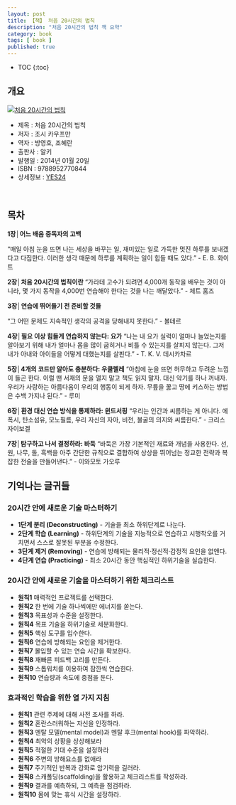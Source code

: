 ```yaml
---
layout: post
title: 【책】 처음 20시간의 법칙
description: "처음 20시간의 법칙 책 요약"
category: book
tags: [ book ]
published: true
---
```


* TOC
{:toc}

## 개요

[![처음 20시간의 법칙](http://lh3.googleusercontent.com/-eLsRjDdp3Ac/VTyJmKS0BqI/AAAAAAABr1g/GOfdN5MS9YM/s144/the-first-20-hours-cover.jpg)](https://lh3.googleusercontent.com/-eLsRjDdp3Ac/VTyJmKS0BqI/AAAAAAABr1g/GOfdN5MS9YM/s0/the-first-20-hours-cover.jpg)

- 제목 : 처음 20시간의 법칙
- 저자 : 조시 카우프만
- 역자 : 방영호, 조혜란
- 출판사 : 알키
- 발행일 : 2014년 01월 20일
- ISBN : 9788952770844
- 상세정보 : [YES24](http://www.yes24.com/24/goods/11932902)

<br />


## 목차

**1장│어느 배움 중독자의 고백**

“매일 아침 눈을 뜨면 나는 세상을 바꾸는 일, 재미있는 일로 가득한 멋진 하루를 보내겠다고 다짐한다. 이러한 생각 때문에 하루를 계획하는 일이 힘들 때도 있다.” - E. B. 화이트

**2장│처음 20시간의 법칙이란**
“가라테 고수가 되려면 4,000개 동작을 배우는 것이 아니라, 몇 가지 동작을 4,000번 연습해야 한다는 것을 나는 깨달았다.” - 체트 홈즈

**3장│연습에 뛰어들기 전 준비할 것들**

“그 어떤 문제도 지속적인 생각의 공격을 당해내지 못한다.” - 볼테르

**4장│필요 이상 힘들게 연습하지 않는다: 요가**
“나는 내 요가 실력이 얼마나 늘었는지를 알아보기 위해 내가 얼마나 몸을 많이 굽히거나 비틀 수 있는지를 살피지 않는다. 그저 내가 아내와 아이들을 어떻게 대했는지를 살핀다.” - T. K. V. 데시카차르

**5장│4개의 코드만 알아도 충분하다: 우쿨렐레**
“아침에 눈을 뜨면 허무하고 두려운 느낌이 들곤 한다. 이럴 땐 서재의 문을 열지 말고 책도 읽지 말자. 대신 악기를 하나 꺼내자. 우리가 사랑하는 아름다움이 우리의 행동이 되게 하자. 무릎을 꿇고 땅에 키스하는 방법은 수백 가지나 된다.” - 루미

**6장│환경 대신 연습 방식을 통제하라: 윈드서핑**
“우리는 인간과 씨름하는 게 아니다. 에폭시, 탄소섬유, 모노필름, 우리 자신의 자아, 비전, 불굴의 의지와 씨름한다.” - 크리스 자이보겔

**7장│탐구하고 나서 결정하라: 바둑**
“바둑은 가장 기본적인 재료와 개념을 사용한다. 선, 원, 나무, 돌, 흑백을 아주 간단한 규칙으로 결합하여 상상을 뛰어넘는 정교한 전략과 복잡한 전술을 만들어낸다.” - 이와모토 가오루



## 기억나는 글귀들

### 20시간 안에 새로운 기술 마스터하기

- **1단계 분리 (Deconstructing)** - 기술을 최소 하위단계로 나눈다.
- **2단계 학습 (Learning)** - 하위단계의 기술을 지능적으로 연습하고 시행착오를 거치면서 스스로 잘못된 부분을 수정한다.
- **3단계 제거 (Removing)** - 연습에 방해되는 물리적·정신적·감정적 요인을 없앤다.
- **4단계 연습 (Practicing)** - 최소 20시간 동안 핵심적인 하위기술을 실습한다.


### 20시간 안에 새로운 기술을 마스터하기 위한 체크리스트

- **원칙1** 매력적인 프로젝트를 선택한다.
- **원칙2** 한 번에 기술 하나씩에만 에너지를 쏟는다.
- **원칙3** 목표성과 수준을 설정한다.
- **원칙4** 목표 기술을 하위기술로 세분화한다.
- **원칙5** 핵심 도구를 입수한다.
- **원칙6** 연습에 방해되는 요인을 제거한다.
- **원칙7** 몰입할 수 있는 연습 시간을 확보한다.
- **원칙8** 재빠른 피드백 고리를 만든다.
- **원칙9** 스톱워치를 이용하여 잠깐씩 연습한다.
- **원칙10** 연습량과 속도에 중점을 둔다.



### 효과적인 학습을 위한 열 가지 지침

- **원칙1** 관련 주제에 대해 사전 조사를 하라.
- **원칙2** 혼란스러워하는 자신을 인정하라.
- **원칙3** 멘탈 모델(mental model)과 멘탈 후크(mental hook)를 파악하라.
- **원칙4** 최악의 상황을 상상해보라
- **원칙5** 적절한 기대 수준을 설정하라
- **원칙6** 주변의 방해요소를 없애라
- **원칙7** 주기적인 반복과 강화로 암기력을 길러라.
- **원칙8** 스캐폴딩(scaffolding)을 활용하고 체크리스트를 작성하라.
- **원칙9** 결과를 예측하되, 그 예측을 점검하라.
- **원칙10** 몸에 맞는 휴식 시간을 설정하라.

